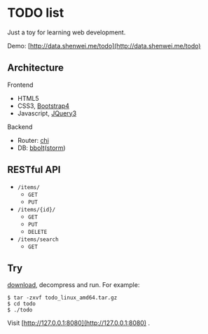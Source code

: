 # TODO list

Just a toy for learning web development.

Demo: [http://data.shenwei.me/todo](http://data.shenwei.me/todo)

## Architecture

Frontend

- HTML5
- CSS3, [Bootstrap4](https://getbootstrap.com/docs/4.1/)
- Javascript, [JQuery3](https://api.jquery.com/)

Backend

- Router: [chi](https://github.com/go-chi/chi)
- DB: [bbolt](https://github.com/etcd-io/bbolt)([storm](https://github.com/asdine/storm))

## RESTful API

- `/items/`
    - `GET`
    - `PUT`
- `/items/{id}/`
    - `GET`
    - `PUT`
    - `DELETE`
- `/items/search`
    - `GET`

## Try

[download](https://github.com/shenwei356/todo/releases), decompress and run. For example:

    $ tar -zxvf todo_linux_amd64.tar.gz
    $ cd todo
    $ ./todo

Visit [http://127.0.0.1:8080](http://127.0.0.1:8080) .

